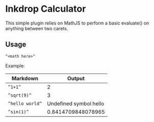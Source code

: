 # Inkdrop Calculator

This simple plugin relies on MathJS to perform a basic evaluate() on anything between two carets.

## Usage

`^<math here>^`

Example:

| Markdown        | Output                 |
| --------------- | ---------------------- |
| `^1+1^`         | 2                      |
| `^sqrt(9)^`     | 3                      |
| `^hello world^` | Undefined symbol hello |
| `^sin(1)^`      | 0.8414709848078965     |